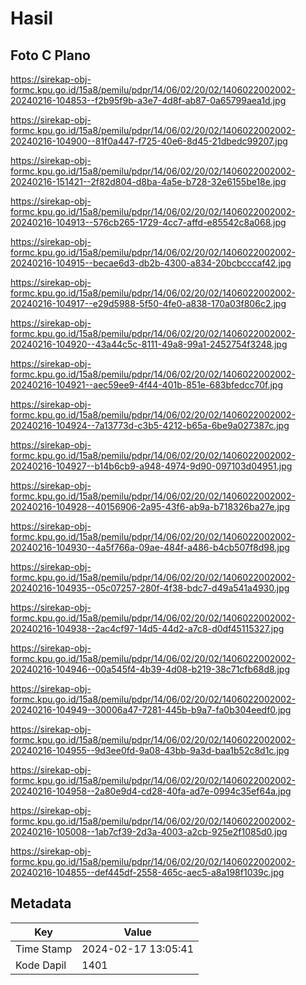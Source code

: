 # Hasil

## Foto C Plano

https://sirekap-obj-formc.kpu.go.id/15a8/pemilu/pdpr/14/06/02/20/02/1406022002002-20240216-104853--f2b95f9b-a3e7-4d8f-ab87-0a65799aea1d.jpg

https://sirekap-obj-formc.kpu.go.id/15a8/pemilu/pdpr/14/06/02/20/02/1406022002002-20240216-104900--81f0a447-f725-40e6-8d45-21dbedc99207.jpg

https://sirekap-obj-formc.kpu.go.id/15a8/pemilu/pdpr/14/06/02/20/02/1406022002002-20240216-151421--2f82d804-d8ba-4a5e-b728-32e6155be18e.jpg

https://sirekap-obj-formc.kpu.go.id/15a8/pemilu/pdpr/14/06/02/20/02/1406022002002-20240216-104913--576cb265-1729-4cc7-affd-e85542c8a068.jpg

https://sirekap-obj-formc.kpu.go.id/15a8/pemilu/pdpr/14/06/02/20/02/1406022002002-20240216-104915--becae6d3-db2b-4300-a834-20bcbcccaf42.jpg

https://sirekap-obj-formc.kpu.go.id/15a8/pemilu/pdpr/14/06/02/20/02/1406022002002-20240216-104917--e29d5988-5f50-4fe0-a838-170a03f806c2.jpg

https://sirekap-obj-formc.kpu.go.id/15a8/pemilu/pdpr/14/06/02/20/02/1406022002002-20240216-104920--43a44c5c-8111-49a8-99a1-2452754f3248.jpg

https://sirekap-obj-formc.kpu.go.id/15a8/pemilu/pdpr/14/06/02/20/02/1406022002002-20240216-104921--aec59ee9-4f44-401b-851e-683bfedcc70f.jpg

https://sirekap-obj-formc.kpu.go.id/15a8/pemilu/pdpr/14/06/02/20/02/1406022002002-20240216-104924--7a13773d-c3b5-4212-b65a-6be9a027387c.jpg

https://sirekap-obj-formc.kpu.go.id/15a8/pemilu/pdpr/14/06/02/20/02/1406022002002-20240216-104927--b14b6cb9-a948-4974-9d90-097103d04951.jpg

https://sirekap-obj-formc.kpu.go.id/15a8/pemilu/pdpr/14/06/02/20/02/1406022002002-20240216-104928--40156906-2a95-43f6-ab9a-b718326ba27e.jpg

https://sirekap-obj-formc.kpu.go.id/15a8/pemilu/pdpr/14/06/02/20/02/1406022002002-20240216-104930--4a5f766a-09ae-484f-a486-b4cb507f8d98.jpg

https://sirekap-obj-formc.kpu.go.id/15a8/pemilu/pdpr/14/06/02/20/02/1406022002002-20240216-104935--05c07257-280f-4f38-bdc7-d49a541a4930.jpg

https://sirekap-obj-formc.kpu.go.id/15a8/pemilu/pdpr/14/06/02/20/02/1406022002002-20240216-104938--2ac4cf97-14d5-44d2-a7c8-d0df45115327.jpg

https://sirekap-obj-formc.kpu.go.id/15a8/pemilu/pdpr/14/06/02/20/02/1406022002002-20240216-104946--00a545f4-4b39-4d08-b219-38c71cfb68d8.jpg

https://sirekap-obj-formc.kpu.go.id/15a8/pemilu/pdpr/14/06/02/20/02/1406022002002-20240216-104949--30006a47-7281-445b-b9a7-fa0b304eedf0.jpg

https://sirekap-obj-formc.kpu.go.id/15a8/pemilu/pdpr/14/06/02/20/02/1406022002002-20240216-104955--9d3ee0fd-9a08-43bb-9a3d-baa1b52c8d1c.jpg

https://sirekap-obj-formc.kpu.go.id/15a8/pemilu/pdpr/14/06/02/20/02/1406022002002-20240216-104958--2a80e9d4-cd28-40fa-ad7e-0994c35ef64a.jpg

https://sirekap-obj-formc.kpu.go.id/15a8/pemilu/pdpr/14/06/02/20/02/1406022002002-20240216-105008--1ab7cf39-2d3a-4003-a2cb-925e2f1085d0.jpg

https://sirekap-obj-formc.kpu.go.id/15a8/pemilu/pdpr/14/06/02/20/02/1406022002002-20240216-104855--def445df-2558-465c-aec5-a8a198f1039c.jpg


## Metadata

| Key        | Value               |
| ---------- | ------------------- |
| Time Stamp | 2024-02-17 13:05:41 |
| Kode Dapil | 1401                |



